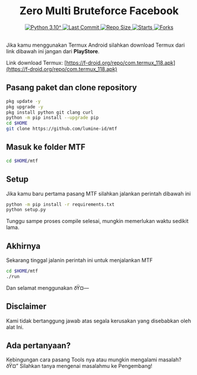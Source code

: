 <h1 align="center"><b>Zero Multi Bruteforce Facebook</b></h1>

<div align="center">
  <a href="https://github.com/Fall-Xavier">
    <img alt="Python 3.10^" src="https://img.shields.io/badge/Python-3.10^-success.svg"/>
  </a>
  <a href="https://github.com/Fall-Xavier">
    <img alt="Last Commit" src="https://img.shields.io/github/last-commit/Fall-Xavier/mtf.svg"/>
  </a>
   <a href="https://github.com/Fall-Xavier">
    <img alt="Repo Size" src="https://img.shields.io/github/repo-size/Fall-Xavier/mtf.svg"/>
  </a>
  <a href="https://github.com/Fall-Xavier">
    <img alt="Starts" src="https://img.shields.io/github/stars/Fall-Xavier/mtf.svg"/>
  </a>
  <a href="https://github.com/Fall-Xavier">
    <img alt="Forks" src="https://img.shields.io/github/forks/Fall-Xavier/mtf.svg"/>
  </a>
</div>
<br>

Jika kamu menggunakan Termux Android silahkan download Termux dari link dibawah ini jangan dari <b>PlayStore</b>.

Link download Termux: [https://f-droid.org/repo/com.termux_118.apk](https://f-droid.org/repo/com.termux_118.apk)

## Pasang paket dan clone repository
```sh
pkg update -y
pkg upgrade -y
pkg install python git clang curl
python -m pip install --upgrade pip
cd $HOME
git clone https://github.com/lumine-id/mtf
```

## Masuk ke folder MTF
```sh
cd $HOME/mtf
```

## Setup
Jika kamu baru pertama pasang MTF silahkan jalankan perintah dibawah ini
```sh
python -m pip install -r requirements.txt
python setup.py
```
Tunggu sampe proses compile selesai, mungkin memerlukan waktu sedikit lama.

## Akhirnya
Sekarang tinggal jalanin perintah ini untuk menjalankan MTF
```sh
cd $HOME/mtf
./run
```
Dan selamat menggunakan ðŸ¤—

## Disclaimer
Kami tidak bertanggung jawab atas segala kerusakan yang disebabkan oleh alat Ini.

## Ada pertanyaan?
Kebingungan cara pasang Tools nya atau mungkin mengalami masalah? ðŸ¤”
Silahkan tanya mengenai masalahmu ke Pengembang!
